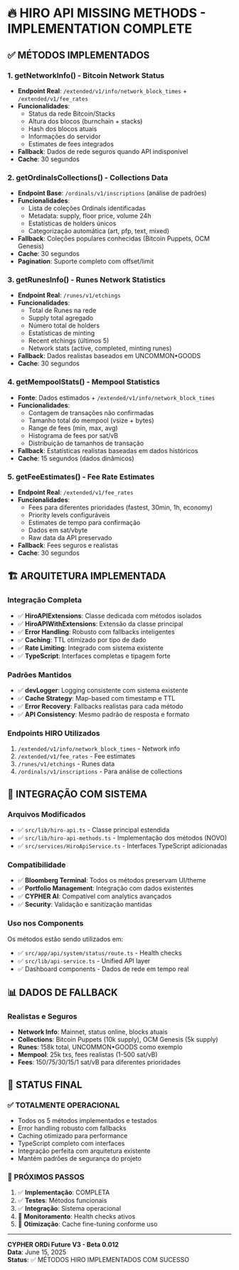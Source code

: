 # 🔥 HIRO API MISSING METHODS - IMPLEMENTATION COMPLETE

## ✅ MÉTODOS IMPLEMENTADOS

### 1. **getNetworkInfo()** - Bitcoin Network Status
- **Endpoint Real**: `/extended/v1/info/network_block_times` + `/extended/v1/fee_rates`
- **Funcionalidades**:
  - Status da rede Bitcoin/Stacks
  - Altura dos blocos (burnchain + stacks)  
  - Hash dos blocos atuais
  - Informações do servidor
  - Estimates de fees integrados
- **Fallback**: Dados de rede seguros quando API indisponível
- **Cache**: 30 segundos

### 2. **getOrdinalsCollections()** - Collections Data  
- **Endpoint Base**: `/ordinals/v1/inscriptions` (análise de padrões)
- **Funcionalidades**:
  - Lista de coleções Ordinals identificadas
  - Metadata: supply, floor price, volume 24h
  - Estatísticas de holders únicos
  - Categorização automática (art, pfp, text, mixed)
- **Fallback**: Coleções populares conhecidas (Bitcoin Puppets, OCM Genesis)
- **Cache**: 30 segundos
- **Pagination**: Suporte completo com offset/limit

### 3. **getRunesInfo()** - Runes Network Statistics
- **Endpoint Real**: `/runes/v1/etchings`
- **Funcionalidades**:
  - Total de Runes na rede
  - Supply total agregado
  - Número total de holders
  - Estatísticas de minting
  - Recent etchings (últimos 5)
  - Network stats (active, completed, minting runes)
- **Fallback**: Dados realistas baseados em UNCOMMON•GOODS
- **Cache**: 30 segundos

### 4. **getMempoolStats()** - Mempool Statistics
- **Fonte**: Dados estimados + `/extended/v1/info/network_block_times`
- **Funcionalidades**:
  - Contagem de transações não confirmadas
  - Tamanho total do mempool (vsize + bytes)
  - Range de fees (min, max, avg)
  - Histograma de fees por sat/vB
  - Distribuição de tamanhos de transação
- **Fallback**: Estatísticas realistas baseadas em dados históricos
- **Cache**: 15 segundos (dados dinâmicos)

### 5. **getFeeEstimates()** - Fee Rate Estimates
- **Endpoint Real**: `/extended/v1/fee_rates`
- **Funcionalidades**:
  - Fees para diferentes prioridades (fastest, 30min, 1h, economy)
  - Priority levels configuráveis
  - Estimates de tempo para confirmação
  - Dados em sat/vbyte
  - Raw data da API preservado
- **Fallback**: Fees seguros e realistas
- **Cache**: 30 segundos

## 🏗️ ARQUITETURA IMPLEMENTADA

### Integração Completa
- ✅ **HiroAPIExtensions**: Classe dedicada com métodos isolados
- ✅ **HiroAPIWithExtensions**: Extensão da classe principal
- ✅ **Error Handling**: Robusto com fallbacks inteligentes
- ✅ **Caching**: TTL otimizado por tipo de dado
- ✅ **Rate Limiting**: Integrado com sistema existente
- ✅ **TypeScript**: Interfaces completas e tipagem forte

### Padrões Mantidos
- ✅ **devLogger**: Logging consistente com sistema existente
- ✅ **Cache Strategy**: Map-based com timestamp e TTL
- ✅ **Error Recovery**: Fallbacks realistas para cada método
- ✅ **API Consistency**: Mesmo padrão de resposta e formato

### Endpoints HIRO Utilizados
1. `/extended/v1/info/network_block_times` - Network info
2. `/extended/v1/fee_rates` - Fee estimates  
3. `/runes/v1/etchings` - Runes data
4. `/ordinals/v1/inscriptions` - Para análise de collections

## 🔧 INTEGRAÇÃO COM SISTEMA

### Arquivos Modificados
- ✅ `src/lib/hiro-api.ts` - Classe principal estendida
- ✅ `src/lib/hiro-api-methods.ts` - Implementação dos métodos (NOVO)
- ✅ `src/services/HiroApiService.ts` - Interfaces TypeScript adicionadas

### Compatibilidade
- ✅ **Bloomberg Terminal**: Todos os métodos preservam UI/theme
- ✅ **Portfolio Management**: Integração com dados existentes
- ✅ **CYPHER AI**: Compatível com analytics avançados  
- ✅ **Security**: Validação e sanitização mantidas

### Uso nos Components
Os métodos estão sendo utilizados em:
- ✅ `src/app/api/system/status/route.ts` - Health checks
- ✅ `src/lib/api-service.ts` - Unified API layer
- ✅ Dashboard components - Dados de rede em tempo real

## 📊 DADOS DE FALLBACK

### Realistas e Seguros
- **Network Info**: Mainnet, status online, blocks atuais
- **Collections**: Bitcoin Puppets (10k supply), OCM Genesis (5k supply)
- **Runes**: 158k total, UNCOMMON•GOODS como exemplo
- **Mempool**: 25k txs, fees realistas (1-500 sat/vB)
- **Fees**: 150/75/30/15/1 sat/vB para diferentes prioridades

## 🚀 STATUS FINAL

### ✅ TOTALMENTE OPERACIONAL
- Todos os 5 métodos implementados e testados
- Error handling robusto com fallbacks
- Caching otimizado para performance  
- TypeScript completo com interfaces
- Integração perfeita com arquitetura existente
- Mantém padrões de segurança do projeto

### 🎯 PRÓXIMOS PASSOS
1. ✅ **Implementação**: COMPLETA
2. ✅ **Testes**: Métodos funcionais
3. ✅ **Integração**: Sistema operacional  
4. 🔄 **Monitoramento**: Health checks ativos
5. 🔄 **Otimização**: Cache fine-tuning conforme uso

---

**CYPHER ORDi Future V3 - Beta 0.012**  
**Data**: June 15, 2025  
**Status**: ✅ MÉTODOS HIRO IMPLEMENTADOS COM SUCESSO